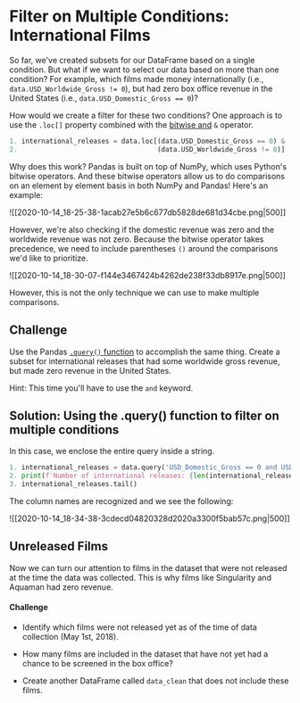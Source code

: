# Filter on Multiple Conditions: International Films

So far, we've created subsets for our DataFrame based on a single condition. But what if we want to select our data based on more than one condition? For example, which films made money internationally (i.e., `data.USD_Worldwide_Gross != 0`), but had zero box office revenue in the United States (i.e., `data.USD_Domestic_Gross == 0`)? 

How would we create a filter for these two conditions? One approach is to use the `.loc[]` property combined with the [bitwise and](https://docs.python.org/3.4/library/operator.html#mapping-operators-to-functions) `&` operator.

```python
1. international_releases = data.loc[(data.USD_Domestic_Gross == 0) & 
2.                                   (data.USD_Worldwide_Gross != 0)]
```

Why does this work? Pandas is built on top of NumPy, which uses Python's bitwise operators. And these bitwise operators allow us to do comparisons on an element by element basis in both NumPy and Pandas! Here's an example:

![[2020-10-14_18-25-38-1acab27e5b6c677db5828de681d34cbe.png|500]]

However, we're also checking if the domestic revenue was zero and the worldwide revenue was not zero. Because the bitwise operator takes precedence, we need to include parentheses `()` around the comparisons we'd like to prioritize.

![[2020-10-14_18-30-07-f144e3467424b4262de238f33db8917e.png|500]]

However, this is not the only technique we can use to make multiple comparisons.

## Challenge

Use the Pandas [`.query()` function](https://pandas.pydata.org/pandas-docs/stable/reference/api/pandas.DataFrame.query.html) to accomplish the same thing. Create a subset for international releases that had some worldwide gross revenue, but made zero revenue in the United States.

Hint: This time you'll have to use the `and` keyword.

## Solution: Using the .query() function to filter on multiple conditions

In this case, we enclose the entire query inside a string.

```python
1. international_releases = data.query('USD_Domestic_Gross == 0 and USD_Worldwide_Gross != 0')
2. print(f'Number of international releases: {len(international_releases)}')
3. international_releases.tail()
```

The column names are recognized and we see the following:

![[2020-10-14_18-34-38-3cdecd04820328d2020a3300f5bab57c.png|500]]

## Unreleased Films

Now we can turn our attention to films in the dataset that were not released at the time the data was collected. This is why films like Singularity and Aquaman had zero revenue.

  
#### Challenge

- Identify which films were not released yet as of the time of data collection (May 1st, 2018).
    
- How many films are included in the dataset that have not yet had a chance to be screened in the box office? 
    
- Create another DataFrame called `data_clean` that does not include these films.
